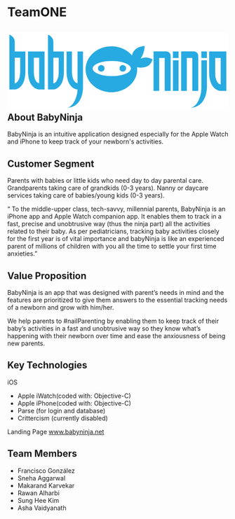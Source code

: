 # TeamONE


![alt tag](https://github.com/nuvention-web/TeamONE/blob/master/Logo/Final-Logo%20copy.png)
About BabyNinja
----------------------------------------------
BabyNinja is an intuitive application designed especially for the Apple Watch and iPhone to keep track of your newborn's activities.

Customer Segment
----------------------------------------------
Parents with babies or little kids who need day to day parental care. Grandparents taking care of grandkids (0-3 years). Nanny or daycare services taking care of babies/young kids (0-3 years).

“ To the middle-upper class, tech-savvy, millennial parents,
BabyNinja is an iPhone app and Apple Watch companion app.
It enables them to track in a fast, precise and unobtrusive way
(thus the ninja part) all the activities related to their baby. As
per pediatricians, tracking baby activities closely for the first
year is of vital importance and babyNinja is like an experienced
parent of millions of children with you all the time to settle your
first time anxieties.”

Value Proposition 
----------------------------------------------
BabyNinja is an app that was designed with parent’s needs in mind and the features are prioritized to give them answers to the essential tracking needs of a newborn and grow with him/her.

We help parents to #nailParenting by enabling them to keep track of their baby’s activities in a fast and unobtrusive way so they know what’s happening with their newborn over time and ease the anxiousness of being new parents.


Key Technologies
----------------------------------------------
iOS
* Apple iWatch(coded with: Objective-C)
* Apple iPhone(coded with: Objective-C)
* Parse (for login and database)
* Crittercism (currently disabled)

Landing Page
www.babyninja.net

Team Members
----------------------------------------------
* Francisco González
* Sneha Aggarwal 
* Makarand Karvekar
* Rawan Alharbi
* Sung Hee Kim
* Asha Vaidyanath

